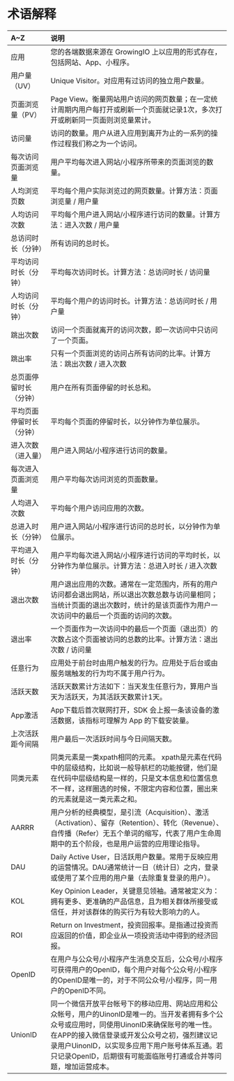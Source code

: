 # 术语解释

| A~Z | 说明 |
| :--- | :--- |
| 应用 | 您的各端数据来源在 GrowingIO 上以应用的形式存在，包括网站、App、小程序。 |
| 用户量（UV） | Unique Visitor。对应用有过访问的独立用户数量。 |
| 页面浏览量（PV） | Page View。衡量网站用户访问的网页数量；在一定统计周期内用户每打开或刷新一个页面就记录1次，多次打开或刷新同一页面则浏览量累计。 |
| 访问量 | 访问的数量。用户从进入应用到离开为止的一系列的操作过程我们称之为一个访问。 |
| 每次访问页面浏览量 | 用户平均每次进入网站/小程序所带来的页面浏览的数量。 |
| 人均浏览页数 | 平均每个用户实际浏览过的网页数量。计算方法：页面浏览量 / 用户量 |
| 人均访问次数 | 平均每个用户进入网站/小程序进行访问的数量。计算方法：进入次数 / 用户量 |
| 总访问时长（分钟） | 所有访问的总时长。 |
| 平均访问时长（分钟） | 平均每次访问时⻓。计算方法：总访问时长 / 访问量 |
| 人均访问时长（分钟） | 平均每个用户的访问时长。计算方法：总访问时长 / 用户量 |
| 跳出次数 | 访问一个页面就离开的访问次数，即一次访问中只访问了一个页面。 |
| 跳出率 | 只有一个页面浏览的访问占所有访问的比率。计算方法：跳出次数 / 进入次数 |
| 总页面停留时长（分钟） | 用户在所有页面停留的时长总和。 |
| 平均页面停留时长（分钟） | 平均每个页面的停留时长，以分钟作为单位展示。 |
| 进入次数（进入量） | 用户进入网站/小程序进行访问的数量。 |
| 每次进入页面浏览量 | 用户平均每次访问浏览的页面数量。 |
| 人均进入次数 | 平均每个用户访问应用的次数。 |
| 总进入时长（分钟） | 用户进入网站/小程序进行访问的总时长，以分钟作为单位展示。 |
| 平均进入时长（分钟） | 用户平均每次进入网站/小程序进行访问的平均时长，以分钟作为单位展示。计算方法：总进入时长 / 进入次数 |
| 退出次数 | 用户退出应用的次数。通常在一定范围内，所有的用户访问都会退出网站，所以退出次数总数与访问量相同；当统计页面的退出次数时，统计的是该页面作为用户一次访问中的最后一个页面的访问的次数。 |
| 退出率 | 一个页面作为一次访问中的最后一个页面（退出页）的次数占这个页面被访问的总数的比率。计算方法：退出次数 / 访问量 |
| 任意行为 | 应用处于前台时由用户触发的行为。应用处于后台或由服务端触发的行为均不属于用户行为。 |
| 活跃天数 | 活跃天数累计方法如下：当天发生任意行为，算用户当天为活跃天，为其活跃天数累计1天。 |
| App激活 | App下载后首次联网打开，SDK 会上报一条该设备的激活数据，该指标可理解为 App 的下载安装量。 |
| 上次活跃距今间隔 | 用户最后一次活跃时间与今日间隔天数。 |
| 同类元素 | 同类元素是一类xpath相同的元素。 xpath是元素在代码中的层级结构，比如说一般导航栏的功能按键，他们是在代码中层级结构是一样的，只是文本信息和位置信息不一样，这样圈选的时候，不限定内容和位置，圈出来的元素就是这一类元素之和。 |
| AARRR | 用户分析的经典模型，是引流（Acquisition）、激活（Activation）、留存（Retention）、转化（Revenue）、自传播（Refer）无五个单词的缩写，代表了用户生命周期中的五个阶段，也是用户运营的应用理论指导。 |
| DAU | Daily Active User，日活跃用户数量。常用于反映应用的运营情况。DAU通常统计一日（统计日）之内，登录或使用了某个应用的用户量（去除重复登录的用户）。 |
| KOL | Key Opinion Leader，关键意见领袖。通常被定义为：拥有更多、更准确的产品信息，且为相关群体所接受或信任，并对该群体的购买行为有较大影响力的人。 |
| ROI | Return on Investment，投资回报率。是指通过投资而应返回的价值，即企业从一项投资活动中得到的经济回报。 |
| OpenID | 在用户与公众号/小程序产生消息交互后，公众号/小程序可获得用户的OpenID，每个用户对每个公众号/小程序的OpenID是唯一的，对于不同公众号/小程序，同一用户的OpenID不同。 |
| UnionID | 同一个微信开放平台帐号下的移动应用、网站应用和公众帐号，用户的UinonID是唯一的。当开发者拥有多个公众号或应用时，同使用UinonID来确保账号的唯一性。 在APP的接入微信登录或开发公众号之初，强烈建议记录用户UinonID，以实现多应用下用户账号体系互通。若只记录OpenID，后期很有可能面临账号打通或合并等问题，增加运营成本。 |

